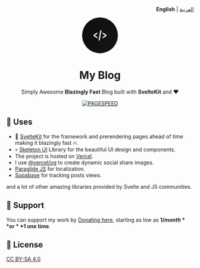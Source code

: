 <p align="right"><strong>English</strong> | <a href="https://github.com/IslamZaoui/MyBlog/blob/main/README-ar.md">العربية</a></p>

<p align="center">
<a href="https://islamzaoui.top"><img src=https://github.com/islamzaoui/MyBlog/blob/main/static/asset/avatar.webp width=96 hieght=96 style="border-radius: 9999px; object-fit: cover;" /></a>
</p>

<h1 align="center">My Blog</h1>

<p align="center">
Simply Awesome <b>Blazingly Fast</b> Blog built with <b>SvelteKit</b> and <b>❤</b>
</p>

<p align="center"><a href="https://pagespeed.web.dev/analysis/https-islamzaoui-top/2yttaw724h?form_factor=desktop"><img style="float:middle" width="auto" alt="PAGESPEED" src=""></a></p>

## 🧭 Uses

- 💖 [SvelteKit](https://kit.svelte.dev/) for the framework and prerendering pages ahead of time making it blazingly fast 🔥.
- 💀 [Skeleton UI](https://skeleton.dev/) Library for the beautiful UI design and components.
- The project is hosted on [Vercel](https://vercel.com/).
- I use [@vercel/og](https://vercel.com/docs/functions/edge-functions/og-image-generation) to create dynamic social share images.
- [Paraglide JS](https://inlang.com/m/gerre34r/library-inlang-paraglideJs) for localization.
- [Supabase](https://supabase.com/) for tracking posts views.

and a lot of other amazing libraries provided by Svelte and JS communities.

## 🙏 Support

You can support my work by [Donating here](https://ko-fi.com/islamzaoui), starting as low as **$1/month** or **$1 one time**.

## 📝 License

[CC BY-SA 4.0](https://github.com/islamzaoui/MyBlog/blob/main/LICENSE)
